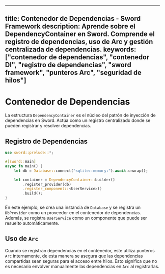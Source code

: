
---
title: Contenedor de Dependencias - Sword Framework
description: Aprende sobre el DependencyContainer en Sword. Comprende el registro de dependencias, uso de Arc y gestión centralizada de dependencias.
keywords: ["contenedor de dependencias", "contenedor DI", "registro de dependencias", "sword framework", "punteros Arc", "seguridad de hilos"]
---

# Contenedor de Dependencias

La estructura `DependencyContainer` es el núcleo del patrón de inyección de dependencias en Sword. Actúa como un registro centralizado donde se pueden registrar y resolver dependencias.

## Registro de Dependencias

```rust
use sword::prelude::*;

#[sword::main]
async fn main() {
    let db = Database::connect("sqlite::memory:").await.unwrap();

    let container = DependencyContainer::builder()
        .register_provider(db)
        .register_component::<UserService>()
        .build();
}
```
En este ejemplo, se crea una instancia de `Database` y se registra un `DbProvider` como un proveedor en el contenedor de dependencias. Además, se registra `UserService` como un componente que puede ser resuelto automáticamente.

## Uso de `Arc`

Cuando se registran dependencias en el contenedor, este utiliza punteros `Arc` internamente, de esta manera se asegura que las dependencias compartidas sean seguras para el acceso entre hilos. Esto significa que no es necesario envolver manualmente las dependencias en `Arc` al registrarlas. 